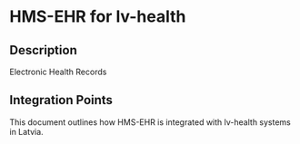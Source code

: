 # HMS-EHR for lv-health

## Description

Electronic Health Records

## Integration Points

This document outlines how HMS-EHR is integrated with lv-health systems in Latvia.
